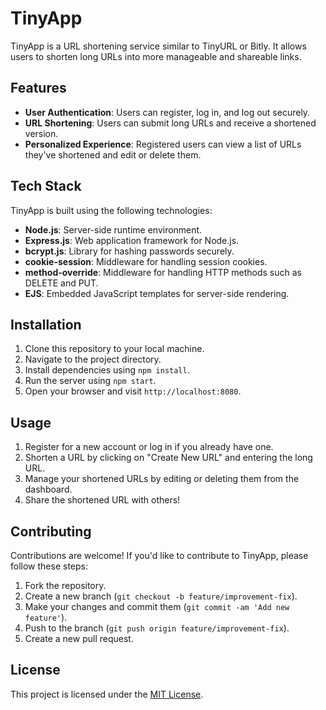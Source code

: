 # TinyApp

TinyApp is a URL shortening service similar to TinyURL or Bitly. It allows users to shorten long URLs into more manageable and shareable links.

## Features

- **User Authentication**: Users can register, log in, and log out securely.
- **URL Shortening**: Users can submit long URLs and receive a shortened version.
- **Personalized Experience**: Registered users can view a list of URLs they've shortened and edit or delete them.

## Tech Stack

TinyApp is built using the following technologies:

- **Node.js**: Server-side runtime environment.
- **Express.js**: Web application framework for Node.js.
- **bcrypt.js**: Library for hashing passwords securely.
- **cookie-session**: Middleware for handling session cookies.
- **method-override**: Middleware for handling HTTP methods such as DELETE and PUT.
- **EJS**: Embedded JavaScript templates for server-side rendering.

## Installation

1. Clone this repository to your local machine.
2. Navigate to the project directory.
3. Install dependencies using `npm install`.
4. Run the server using `npm start`.
5. Open your browser and visit `http://localhost:8080`.

## Usage

1. Register for a new account or log in if you already have one.
2. Shorten a URL by clicking on "Create New URL" and entering the long URL.
3. Manage your shortened URLs by editing or deleting them from the dashboard.
4. Share the shortened URL with others!

## Contributing

Contributions are welcome! If you'd like to contribute to TinyApp, please follow these steps:

1. Fork the repository.
2. Create a new branch (`git checkout -b feature/improvement-fix`).
3. Make your changes and commit them (`git commit -am 'Add new feature'`).
4. Push to the branch (`git push origin feature/improvement-fix`).
5. Create a new pull request.

## License

This project is licensed under the [MIT License](LICENSE).
